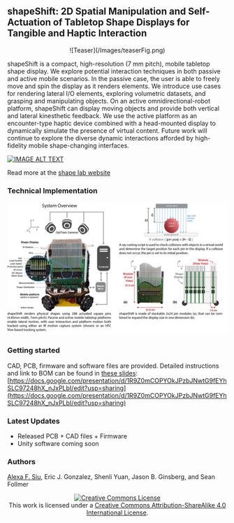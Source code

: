 ## shapeShift: 2D Spatial Manipulation and Self-Actuation of Tabletop Shape Displays for Tangible and Haptic Interaction 

<p align="center">
	![Teaser](/Images/teaserFig.png)
</p>

shapeShift is a compact, high-resolution (7 mm pitch), mobile tabletop shape display. We explore potential interaction techniques in both passive and active mobile scenarios. In the passive case, the user is able to freely move and spin the display as it renders elements. We introduce use cases for rendering lateral I/O elements, exploring volumetric datasets, and grasping and manipulating objects. On an active omnidirectional-robot platform, shapeShift can display moving objects and provide both vertical and lateral kinesthetic feedback. We use the active platform as an encounter-type haptic device combined with a head-mounted display to dynamically simulate the presence of virtual content. Future work will continue to explore the diverse dynamic interactions afforded by high-fidelity mobile shape-changing interfaces. 

[![IMAGE ALT TEXT](https://www.youtube.com/embed/Z6LSsJoDdtY/0.jpg)](https://www.youtube.com/embed/Z6LSsJoDdtY "shapeShift")

Read more at the [shape lab website](http://shape.stanford.edu/research/shapeShift/)

### Technical Implementation
<p align="center">
	<img src="Images/technicalImplementation-01.png" alt="exploded" width="800">
</p>

### Getting started
CAD, PCB, firmware and software files are provided. Detailed instructions and link to BOM can be found in [these slides](https://docs.google.com/presentation/d/1R9Z0mCOPYOkJPzbJNwtG9fEYhSLC97248hX_nJxPLbI/edit?usp=sharing): [https://docs.google.com/presentation/d/1R9Z0mCOPYOkJPzbJNwtG9fEYhSLC97248hX_nJxPLbI/edit?usp=sharing](https://docs.google.com/presentation/d/1R9Z0mCOPYOkJPzbJNwtG9fEYhSLC97248hX_nJxPLbI/edit?usp=sharing)

### Latest Updates
- Released PCB + CAD files + Firmware
- Unity software coming soon

### Authors
[Alexa F. Siu](http://alexasiu.com), Eric J. Gonzalez, Shenli Yuan, Jason B. Ginsberg, and Sean Follmer

<p align="center">
	<a rel="license" href="http://creativecommons.org/licenses/by-sa/4.0/"><img alt="Creative Commons License" style="border-width:0" src="https://i.creativecommons.org/l/by-sa/4.0/88x31.png" /></a><br />This work is licensed under a <a rel="license" href="http://creativecommons.org/licenses/by-sa/4.0/">Creative Commons Attribution-ShareAlike 4.0 International License</a>.
</p>